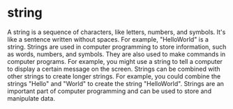 # string

A string is a sequence of characters, like letters, numbers, and symbols. It's like a sentence written without spaces. For example, "HelloWorld" is a string. Strings are used in computer programming to store information, such as words, numbers, and symbols. They are also used to make commands in computer programs. For example, you might use a string to tell a computer to display a certain message on the screen. Strings can be combined with other strings to create longer strings. For example, you could combine the strings "Hello" and "World" to create the string "HelloWorld". Strings are an important part of computer programming and can be used to store and manipulate data.
